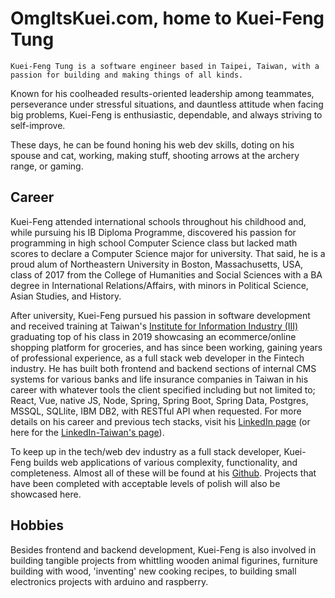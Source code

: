 # OmgItsKuei.com, home to Kuei-Feng Tung

    Kuei-Feng Tung is a software engineer based in Taipei, Taiwan, with a passion for building and making things of all kinds. 

Known for his coolheaded results-oriented leadership among teammates, perseverance under stressful situations, and dauntless attitude when facing big problems, Kuei-Feng is enthusiastic, dependable, and always striving to self-improve. 

These days, he can be found honing his web dev skills, doting on his spouse and cat, working, making stuff, shooting arrows at the archery range, or gaming.

## Career

Kuei-Feng attended international schools throughout his childhood and, while pursuing his IB Diploma Programme, discovered his passion for programming in high school Computer Science class but lacked math scores to declare a Computer Science major for university. That said, he is a proud alum of Northeastern University in Boston, Massachusetts, USA, class of 2017 from the College of Humanities and Social Sciences with a BA degree in International Relations/Affairs, with minors in Political Science, Asian Studies, and History. 

After university, Kuei-Feng pursued his passion in software development and received training at Taiwan's [Institute for Information Industry (III)](https://web.iii.org.tw/) graduating top of his class in 2019 showcasing an ecommerce/online shopping platform for groceries, and has since been working, gaining years of professional experience, as a full stack web developer in the Fintech industry. He has built both frontend and backend sections of internal CMS systems for various banks and life insurance companies in Taiwan in his career with whatever tools the client specified including but not limited to; React, Vue, native JS, Node, Spring, Spring Boot, Spring Data, Postgres, MSSQL, SQLlite, IBM DB2, with RESTful API when requested. For more details on his career and previous tech stacks, visit his [LinkedIn page](https://www.linkedin.com/in/kuei-feng-tung/) (or here for the [LinkedIn-Taiwan's page](https://tw.linkedin.com/in/kuei-feng-tung)). 

To keep up in the tech/web dev industry as a full stack developer, Kuei-Feng builds web applications of various complexity, functionality, and completeness. Almost all of these will be found at his [Github](https://github.com/omgitskuei/). Projects that have been completed with acceptable levels of polish will also be showcased here.

## Hobbies

Besides frontend and backend development, Kuei-Feng is also involved in building tangible projects from whittling wooden animal figurines, furniture building with wood, 'inventing' new cooking recipes, to building small electronics projects with arduino and raspberry.
